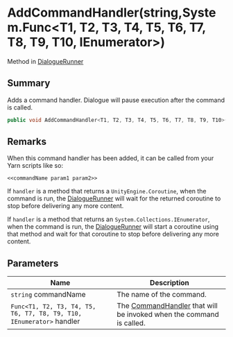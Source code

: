 # AddCommandHandler(string,System.Func\<T1, T2, T3, T4, T5, T6, T7, T8, T9, T10, IEnumerator>)

Method in [DialogueRunner](./)

## Summary

Adds a command handler. Dialogue will pause execution after the command is called.

```csharp
public void AddCommandHandler<T1, T2, T3, T4, T5, T6, T7, T8, T9, T10>(string commandName, System.Func<T1, T2, T3, T4, T5, T6, T7, T8, T9, T10, IEnumerator> handler);
```

## Remarks

When this command handler has been added, it can be called from your Yarn scripts like so:

```
<<commandName param1 param2>>
```

If `handler` is a method that returns a `UnityEngine.Coroutine`, when the command is run, the [DialogueRunner](./) will wait for the returned coroutine to stop before delivering any more content.

If `handler` is a method that returns an `System.Collections.IEnumerator`, when the command is run, the [DialogueRunner](./) will start a coroutine using that method and wait for that coroutine to stop before delivering any more content.

## Parameters

| Name                                                                 | Description                                                                                              |
| -------------------------------------------------------------------- | -------------------------------------------------------------------------------------------------------- |
| `string` commandName                                                 | The name of the command.                                                                                 |
| `Func<T1, T2, T3, T4, T5, T6, T7, T8, T9, T10, IEnumerator>` handler | The [CommandHandler](../../yarn/yarn.commandhandler.md) that will be invoked when the command is called. |
